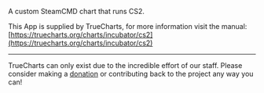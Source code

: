 A custom SteamCMD chart that runs CS2.

This App is supplied by TrueCharts, for more information visit the manual: [https://truecharts.org/charts/incubator/cs2](https://truecharts.org/charts/incubator/cs2)

---

TrueCharts can only exist due to the incredible effort of our staff.
Please consider making a [donation](https://truecharts.org/sponsor) or contributing back to the project any way you can!
